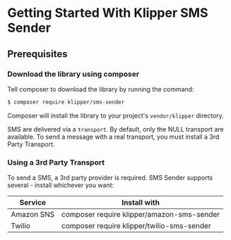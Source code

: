 Getting Started With Klipper SMS Sender
===================================

## Prerequisites

### Download the library using composer

Tell composer to download the library by running the command:

```bash
$ composer require klipper/sms-sender
```

Composer will install the library to your project's `vendor/klipper` directory.

SMS are delivered via a `transport`. By default, only the NULL transport are available. To
send a message with a real transport, you must install a 3rd Party Transport.

### Using a 3rd Party Transport

To send a SMS, a 3rd party provider is required. SMS Sender supports several - install
whichever you want:

Service    | Install with
-----------|---------------------------------------
Amazon SNS | composer require klipper/amazon-sms-sender
Twilio     | composer require klipper/twilio-sms-sender
